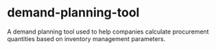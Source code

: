 # demand-planning-tool
A demand planning tool used to help companies calculate procurement quantities based on inventory management parameters.
